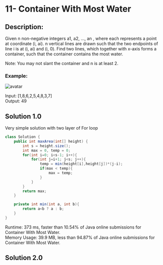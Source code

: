 # 11- Container With Most Water

## Description:
Given n non-negative integers a1, a2, ..., an , where each represents a point at coordinate (i, ai). n vertical lines are drawn such that the two endpoints of line i is at (i, ai) and (i, 0). Find two lines, which together with x-axis forms a container, such that the container contains the most water.
  
Note: You may not slant the container and n is at least 2.

### Example:  
![avatar](http://15.222.11.163/wp-content/uploads/2020/05/leet11.jpg) 


Input: [1,8,6,2,5,4,8,3,7]  
Output: 49

## Solution 1.0
Very simple solution with two layer of For loop
```java
class Solution {
    public int maxArea(int[] height) {
        int s = height.size();
        int max = 0, temp = 0;
        for(int i=0; i<s-1; i++){
            for(int j=i+1; j<s; j++){
                temp = min(height[i],height[j])*(j-i);
                if(max < temp){
                    max = temp;
                }
            }
        }
        return max;
    }

    private int min(int a, int b){
        return a<b ? a : b;
    }
}
```
Runtime: 373 ms, faster than 10.54% of Java online submissions for Container With Most Water.  
Memory Usage: 39.9 MB, less than 94.87% of Java online submissions for Container With Most Water.

## Solution 2.0





